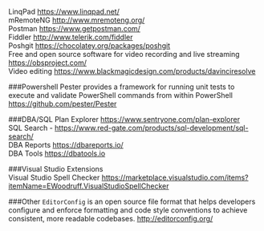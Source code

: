 
LinqPad https://www.linqpad.net/   
mRemoteNG http://www.mremoteng.org/   
Postman https://www.getpostman.com/    
Fiddler http://www.telerik.com/fiddler    
Poshgit https://chocolatey.org/packages/poshgit   
Free and open source software for video recording and live streaming https://obsproject.com/     
Video editing https://www.blackmagicdesign.com/products/davinciresolve    

###Powershell
Pester provides a framework for running unit tests to execute and validate PowerShell commands from within PowerShell https://github.com/pester/Pester    



###DBA/SQL 
Plan Explorer https://www.sentryone.com/plan-explorer    
SQL Search - https://www.red-gate.com/products/sql-development/sql-search/   
DBA Reports https://dbareports.io/    
DBA Tools https://dbatools.io    



###Visual Studio Extensions    
Visual Studio Spell Checker https://marketplace.visualstudio.com/items?itemName=EWoodruff.VisualStudioSpellChecker


###Other
`EditorConfig`  is an open source file format that helps developers configure and enforce formatting and code style conventions to achieve consistent, more readable codebases. http://editorconfig.org/

